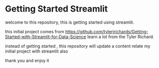 # Getting Started Streamlit 
welcome to this repository, this is getting started using streamlit.

this initial project comes from https://github.com/tylerjrichards/Getting-Started-with-Streamlit-for-Data-Science
learn a lot from the Tyler Richard.

instead of getting started , this repository will update a content relate my initial project with streamlit also 

thank you and enjoy it
